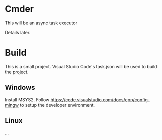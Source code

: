 # Cmder

This will be an async task executor

Details later.

# Build
This is a small project. Visual Studio Code's task.json will be used to build the project.

## Windows
Install MSYS2. Follow https://code.visualstudio.com/docs/cpp/config-mingw to setup the developer environment.

## Linux
...


<div hidden>

```

@startuml classdiagram

class Agent {
        #Agent()
        +~Agent()
        +{static} create() : SharedPtr
        +doTask(Mode mode, const std::string& task) : std::string {query}
}

class Server {
        +Server()
        +~Server()
        -mStatus : Status
        -mConditionVariable : std::condition_variable
        -mMutex : std::mutex
        -mThreadPtr : std::unique_ptr<std::thread>
        -run() : void
        +start() : void
        +stop() : void
}


enum Agent::Mode {
        Async
        Blocking
}


enum Server::Status {
        Init
        Run
        Start
        Stop
}


class scoped_logger {
        +scoped_logger(const std::string& className, const char* funcName, unsigned line)
        +~scoped_logger()
        -_ss : std::stringstream
        +stream() : std::stringstream&
}

.Agent +-- .Agent::Mode

.Server +-- .Server::Status

@enduml
```
</div>
